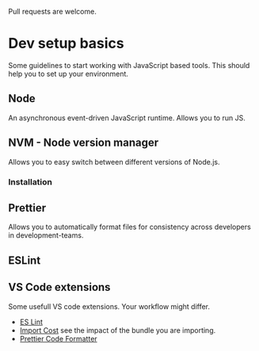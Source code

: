 Pull requests are welcome.

# Dev setup basics

Some guidelines to start working with JavaScript based tools. This should help you to set up your environment.

## Node

An asynchronous event-driven JavaScript runtime. Allows you to run JS.

## NVM - Node version manager

Allows you to easy switch between different versions of Node.js.

### Installation

## Prettier

Allows you to automatically format files for consistency across developers in development-teams.

## ESLint

## VS Code extensions

Some usefull VS code extensions. Your workflow might differ.

- [ES Lint](https://marketplace.visualstudio.com/items?itemName=dbaeumer.vscode-eslint)
- [Import Cost](https://marketplace.visualstudio.com/items?itemName=wix.vscode-import-cost) see the impact of the bundle you are importing.
- [Prettier Code Formatter](https://marketplace.visualstudio.com/items?itemName=esbenp.prettier-vscode)
